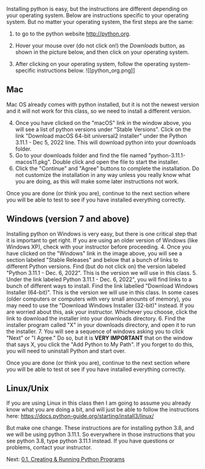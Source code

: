 Installing python is easy, but the instructions are different depending on your operating system. Below are instructions specific to your operating system. But no matter your operating system, the first steps are the same:
1. to go to the python website http://python.org.
   
2. Hover your mouse over (do not click on!) the *Downloads* button, as shown in the picture below, and then click on your operating system. 
   
3. After clicking on your operating system, follow the operating system-specific instructions below.
![[python_org.png]]

## Mac

Mac OS already comes with python installed, but it is not the newest version and it will not work for this class, so we need to install a different version. 

4. Once you have clicked on the "macOS" link in the window above, you will see a list of python versions under "Stable Versions". Click on the link "Download macOS 64-bit universal2 installer" under the Python 3.11.1 - Dec 5, 2022 line. This will download python into your downloads folder.
5. Go to your downloads folder and find the file named "python-3.11.1-macos11.pkg". Double click and open the file to start the installer.
6. Click the "Continue" and "Agree" buttons to complete the installation. Do not customize the installation in any way unless you really know what you are doing, as this will make some later instructions not work.

Once you are done (or think you are), continue to the next section where you will be able to test to see if you have installed everything correctly.


## Windows (version 7 and above)

Installing python on Windows is very easy, but there is one critical step that it is important to get right. If you are using an older version of Windows (like Windows XP), check with your instructor before proceeding.
4. Once you have clicked on the "Windows" link in the image above, you will see a section labeled "Stable Releases" and below that a bunch of links to different Python versions. Find (but do not click on) the version labeled "Python 3.11.1 - Dec. 6, 2022". This is the version we will use in this class.
5. Under the link labeled Python 3.11.1 - Dec. 6, 2022", you will find links to a bunch of different ways to install. Find the link labelled "Download Windows Installer (64-bit)". This is the version we will use in this class. In some cases (older computers or computers with very small amounts of memory), you may need to use the "Download Windows Installer (32-bit)" instead. If you are worried about this, ask your instructor. Whichever you choose, click the link to download the installer into your downloads directory.
6. Find the installer program called "X" in your downloads directory, and open it to run the installer.
7. You will see a sequence of windows asking you  to click "Next" or "I Agree." Do so, but it is **VERY IMPORTANT** that on the window that says X, you click the "Add Python to My Path". If you forget to do this, you will need to uninstall Python and start over.

Once you are done (or think you are), continue to the next section where you will be able to test ot see if you have installed everything correctly.


## Linux/Unix

If you are using Linux in this class then I am going to assume you already know what you are doing a bit, and will just be able to follow the instructions here:
https://docs.python-guide.org/starting/install3/linux/

But make one change. These instructions are for installing python 3.8, and we will be using python 3.11.1. So everywhere in those instructions that you see python 3.8, type python 3.11.1 instead. If you have questions or problems, contact your instructor.

Next: [0.1. Creating & Running Python Programs](0.1.%20Creating%20&%20Running%20Python%20Programs.md)